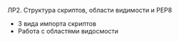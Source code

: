 ЛР2. Структура скриптов, области видимости и PEP8
- 3 вида импорта скриптов
- Работа с областями видосмости